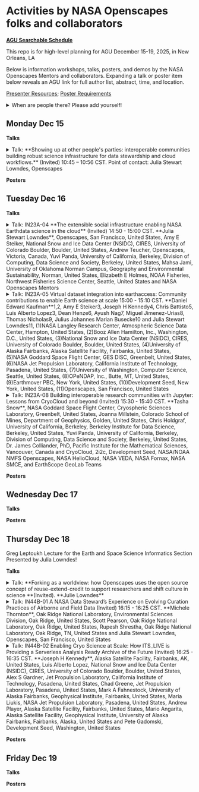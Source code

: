 # Activities by NASA Openscapes folks and collaborators

[**AGU Searchable Schedule**](https://agu.confex.com/agu/agu25/meetingapp.cgi)

This repo is for high-level planning for AGU December 15-19, 2025, in New Orleans, LA

Below is information workshops, talks, posters, and demos by the NASA Openscapes Mentors and collaborators. Expanding a talk or poster item below reveals an AGU link for full author list, abstract, time, and location.

[Presenter Resources](https://www.agu.org/annual-meeting/present#presenter-resources#training); [Poster Requirements](https://www.agu.org/annual-meeting/present#presenter-resources#poster-requirements)

<details>
<summary>When are people there? Please add yourself!
</summary> 

- Julie: DD night - DD evening
- 
  
</details>

## Monday Dec 15

**Talks**

<details>
<summary>Talk: **Showing up at other people's parties: interoperable communities building robust science infrastructure for data stewardship and cloud workflows.** (Invited) 10:45 – 10:56 CST. Point of contact: Julia Stewart Lowndes, Openscapes
</summary> 
  
<https://agu.confex.com/agu/agu25/meetingapp.cgi/Paper/1902615>

Authors: Julia Stewart Lowndes, Openscapes, San Francisco, United States, Stefanie Butland, Openscapes, LLC, Santa Barbara, United States, Rachael E Blake, Intertidal Agency, Maryland, United States and Elizabeth E Holmes, NOAA Fisheries, Northwest Fisheries Science Center, Seattle, United States

Session: ED12A: [Advancing Pathways to Inclusive, Transparent, and Globally Engaged Geoscience Education I Oral] (LINK)

Monday,15 December 2025, 10:45 – 10:56 CST
346-347 (New Orleans Convention Center)

</details>

**Posters**



## Tuesday Dec 16

**Talks**

<details>
<summary>Talk: IN23A-04 **The extensible social infrastructure enabling NASA Earthdata science in the cloud** (Invited) 14:50 - 15:00 CST. **Julia Stewart Lowndes**, Openscapes, San Francisco, United States, Amy E Steiker, National Snow and Ice Data Center (NSIDC), CIRES, University of Colorado Boulder, Boulder, United States, Andrew Teucher, Openscapes, Victoria, Canada, Yuvi Panda, University of California, Berkeley, Division of Computing, Data Science and Society, Berkeley, United States, Mahsa Jami, University of Oklahoma Norman Campus, Geography and Environmental Sustainability, Norman, United States, Elizabeth E Holmes, NOAA Fisheries, Northwest Fisheries Science Center, Seattle, United States and NASA Openscapes Mentors
</summary> 
  
<https://agu.confex.com/agu/agu25/meetingapp.cgi/Paper/1902613>

Session: IN23A - [Open-Source Geospatial Workflows in the Cloud: Tools and Techniques for Data Access, Analysis, Visualization, Storytelling, and Sharing in the Python and Jupyter Ecosystem II Oral](https://agu.confex.com/agu/agu25/meetingapp.cgi/Session/270571)

Tuesday, 16 December 2025, 14:50 - 15:00 CST
294 (New Orleans Convention Center)

</details>


<details>
<summary>Talk: IN23A-05 Virtual dataset integration into earthaccess: Community contributions to enable Earth science at scale 15:00 - 15:10 CST. **Daniel Edward Kaufman**1,2, Amy E Steiker3, Joseph H Kennedy4, Chris Battisto5, Luis Alberto Lopez3, Dean Henze6, Ayush Nag7, Miguel Jimenez-Urias8, Thomas Nicholas9, Julius Johannes Marian Busecke10 and Julia Stewart Lowndes11, (1)NASA Langley Research Center, Atmospheric Science Data Center, Hampton, United States, (2)Booz Allen Hamilton, Inc., Washington, D.C., United States, (3)National Snow and Ice Data Center (NSIDC), CIRES, University of Colorado Boulder, Boulder, United States, (4)University of Alaska Fairbanks, Alaska Satellite Facility, Fairbanks, United States, (5)NASA Goddard Space Flight Center, GES DISC, Greenbelt, United States, (6)NASA Jet Propulsion Laboratory, California Institute of Technology, Pasadena, United States, (7)University of Washington, Computer Science, Seattle, United States, (8)OPeNDAP, Inc., Butte, MT, United States, (9)Earthmover PBC, New York, United States, (10)Development Seed, New York, United States, (11)Openscapes, San Francisco, United States
</summary> 
  
<https://agu.confex.com/agu/agu25/meetingapp.cgi/Paper/1972814>

Session: IN23A - [Open-Source Geospatial Workflows in the Cloud: Tools and Techniques for Data Access, Analysis, Visualization, Storytelling, and Sharing in the Python and Jupyter Ecosystem II Oral](https://agu.confex.com/agu/agu25/meetingapp.cgi/Session/270571)

Tuesday, 16 December 2025, 15:00 - 15:10 CST
294 (New Orleans Convention Center)

</details>

<details>
<summary>Talk: IN23A-08 Building interoperable research communities with Jupyter: Lessons from CryoCloud and beyond (Invited) 15:30 - 15:40 CST. **Tasha Snow**, NASA Goddard Space Flight Center, Cryospheric Sciences Laboratory, Greenbelt, United States, Joanna Millstein, Colorado School of Mines, Department of Geophysics, Golden, United States, Chris Holdgraf, University of California, Berkeley, Berkeley Institute for Data Science, Berkeley, United States, Yuvi Panda, University of California, Berkeley, Division of Computing, Data Science and Society, Berkeley, United States, Dr. James Colliander, PhD, Pacific Institute for the Mathematical Sciences, Vancouver, Canada and CryoCloud, 2i2c, Development Seed, NASA/NOAA NMFS Openscapes, NASA HelioCloud, NASA VEDA, NASA Fornax, NASA SMCE, and EarthScope GeoLab Teams
</summary> 
  
<[https://agu.confex.com/agu/agu25/meetingapp.cgi/Paper/1902613](https://agu.confex.com/agu/agu25/meetingapp.cgi/Paper/1978783)>

Session: IN23A - [Open-Source Geospatial Workflows in the Cloud: Tools and Techniques for Data Access, Analysis, Visualization, Storytelling, and Sharing in the Python and Jupyter Ecosystem II Oral](https://agu.confex.com/agu/agu25/meetingapp.cgi/Session/270571)

Tuesday, 16 December 2025, 15:30 - 15:40 CST
294 (New Orleans Convention Center)

</details>

**Posters** 




## Wednesday Dec 17

**Talks**  




**Posters**




## Thursday Dec 18

Greg Leptoukh Lecture for the Earth and Space Science Informatics Section Presented by Julia Lowndes!

**Talks**  

<details>
<summary>Talk: **Forking as a worldview: how Openscapes uses the open source concept of reuse-extend-credit to support researchers and shift culture in science **(Invited). **Julie Lowndes**
</summary> 
  
event <https://agu.confex.com/agu/agu25/meetingapp.cgi/Session/253380> and abstract <https://agu.confex.com/agu/agu25/meetingapp.cgi/Paper/2053086>

Session: IN41B - Greg Leptoukh Lecture for the Earth and Space Science Informatics Section Presented by Julia Lowndes

Thursday, 18 December 2025,  08:30 - 10:00 CST
La Nouvelle AB (New Orleans Convention Center)
</details>


<details>
<summary>Talk: IN44B-01 A NASA Data Steward’s Experience on Evolving Curation Practices of Airborne and Field Data (Invited) 16:15 - 16:25 CST. **Michele Thornton**, Oak Ridge National Laboratory, Environmental Sciences Division, Oak Ridge, United States, Scott Pearson, Oak Ridge National Laboratory, Oak Ridge, United States, Rupesh Shrestha, Oak Ridge National Laboratory, Oak Ridge, TN, United States and Julia Stewart Lowndes, Openscapes, San Francisco, United States
</summary> 
  
<https://agu.confex.com/agu/agu25/meetingapp.cgi/Paper/1962773>

Session: IN44B - [Connecting Data to Science and Discovery: Innovations and Infrastructure Bridging Disparate Observations to Drive Earth Science II Oral](https://agu.confex.com/agu/agu25/meetingapp.cgi/Session/270547)

Thursday, 18 December 2025, 16:15 - 17:45 CST
292 (New Orleans Convention Center)

</details>

<details>
<summary>Talk: IN44B-02 Enabling Cryo Science at Scale: How ITS_LIVE is Providing a Serverless Analysis Ready Archive of the Future (Invited) 16:25 - 16:35 CST. **Joseph H Kennedy**, Alaska Satellite Facility, Fairbanks, AK, United States, Luis Alberto Lopez, National Snow and Ice Data Center (NSIDC), CIRES, University of Colorado Boulder, Boulder, United States, Alex S Gardner, Jet Propulsion Laboratory, California Institute of Technology, Pasadena, United States, Chad Greene, Jet Propulsion Laboratory, Pasadena, United States, Mark A Fahnestock, University of Alaska Fairbanks, Geophysical Institute, Fairbanks, United States, Maria Liukis, NASA Jet Propulsion Laboratory, Pasadena, United States, Andrew Player, Alaska Satellite Facility, Fairbanks, United States, Mario Angarita, Alaska Satellite Facility, Geophysical Institute, University of Alaska Fairbanks, Fairbanks, Alaska, United States and Pete Gadomski, Development Seed, Washington, United States
</summary> 
  
<https://agu.confex.com/agu/agu25/meetingapp.cgi/Paper/1973155>

Session: IN44B - [Connecting Data to Science and Discovery: Innovations and Infrastructure Bridging Disparate Observations to Drive Earth Science II Oral](https://agu.confex.com/agu/agu25/meetingapp.cgi/Session/270547)

Thursday, 18 December 2025, 16:15 - 17:45 CST
292 (New Orleans Convention Center)

</details>


**Posters**  


  
## Friday Dec 19

**Talks**


**Posters**





